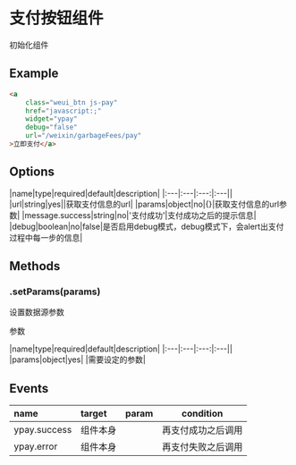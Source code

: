 # 支付按钮组件

初始化组件

## Example

```html
<a 
    class="weui_btn js-pay" 
    href="javascript:;"
    widget="ypay"
    debug="false"
    url="/weixin/garbageFees/pay"
>立即支付</a>
```

## Options

|name|type|required|default|description|
|:---|:---|:---:|:---||
|url|string|yes||获取支付信息的url|
|params|object|no|{}|获取支付信息的url参数|
|message.success|string|no|'支付成功'|支付成功之后的提示信息|
|debug|boolean|no|false|是否启用debug模式，debug模式下，会alert出支付过程中每一步的信息|

## Methods

### .setParams(params)

设置数据源参数

参数

|name|type|required|default|description|
|:---|:---|:---:|:---||
|params|object|yes| |需要设定的参数|


## Events

|name|target|param|condition|
|:---|:---|:---:|:---:|
|ypay.success|组件本身||再支付成功之后调用|
|ypay.error|组件本身||再支付失败之后调用|
